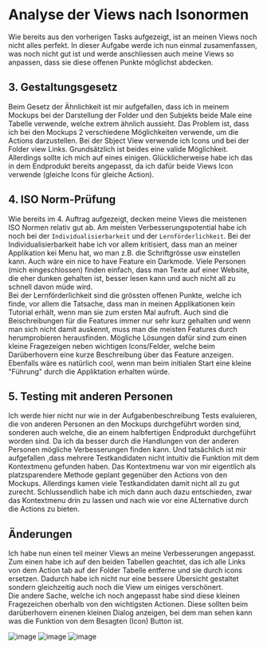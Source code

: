 # Analyse der Views nach Isonormen

Wie bereits aus den vorherigen Tasks aufgezeigt, ist an meinen Views noch nicht alles perfekt. In dieser Aufgabe werde ich nun einmal zusamenfassen, was noch nicht gut ist und werde anschliessen auch meine Views so anpassen, dass sie diese offenen Punkte möglichst abdecken. 

## 3. Gestaltungsgesetz
Beim Gesetz der Ähnlichkeit ist mir aufgefallen, dass ich in meinem Mockups bei der Darstellung  der Folder und den Subjekts beide Male eine Tabelle verwende, welche extrem ähnlich aussieht. Das Problem ist, dass ich bei den Mockups 2 verschiedene Möglichkeiten verwende, um die Actions darzustellen. Bei der Sbject View verwende ich Icons und bei der Folder view Links. Grundsätzlich ist beides eine valide Möglichkeit. Allerdings sollte ich mich auf eines einigen. Glücklicherweise habe ich das in dem Endprodukt bereits angepasst, da ich dafür beide Views Icon verwende (gleiche Icons für gleiche Action).

## 4. ISO Norm-Prüfung
Wie bereits im 4. Auftrag aufgezeigt, decken meine Views die meistenen ISO Normen relativ gut ab. Am meisten Verbesserungspotential habe ich noch bei der `Individualisierbarkeit` und der `Lernförderlichkeit`. Bei der Individualisierbarkeit habe ich vor allem kritisiert, dass man an meiner Applikation kei Menu hat, wo man z.B. die Schriftgrösse usw einstellen kann. Auch wäre ein nice to have Feature ein Darkmode. Viele Personen (mich eingeschlossen) finden einfach, dass man Texte auf einer Website, die eher dunken gehalten ist, besser lesen kann und auch nicht all zu schnell davon müde wird. <br/>
Bei der Lernförderlichkeit sind die grössten offenen Punkte, welche ich finde, vor allem die Tatsache, dass man in meinen Applikationen kein Tutorial erhält, wenn man sie zum ersten Mal aufruft. Auch sind die Beischreibungen für die Features immer nur sehr kurz gehalten und wenn man sich nicht damit auskennt, muss man die meisten Features durch herumprobieren herausfinden. Mögliche Lösungen dafür sind zum einen kleine Fragezeigen neben wichtigen Icons/Felder, welche beim Darüberhovern eine kurze Beschreibung über das Feature anzeigen. Ebenfalls wäre es natürlich cool, wenn man beim initialen Start eine kleine "Führung" durch die Appliktation erhalten würde.  

## 5. Testing mit anderen Personen
Ich werde hier nicht nur wie in der Aufgabenbeschreibung Tests evaluieren, die von anderen Personen an den Mockups durchgeführt worden sind, sonderen auch welche, die an einem halbfertigen Endprodukt durchgeführt worden sind. Da ich da besser durch die Handlungen von der anderen Personen mögliche Verbesserungen finden kann. Und tatsächlich ist mir aufgefallen ,dass mehrere Testkandidaten nicht intuitiv die Funktion mit dem Kontextmenu gefunden haben. Das Kontextmenu war von mir eigentlich als platzsparendere Methode geplant gegenüber den Actions von den Mockups. Allerdings kamen viele Testkandidaten damit nicht all zu gut zurecht. Schlussendlich habe ich mich dann auch dazu entschieden, zwar das Kontextmenu drin zu lassen und nach wie vor eine ALternative durch die Actions zu bieten. 


## Änderungen
Ich habe nun einen teil meiner Views an meine Verbesserungen angepasst. Zum einen habe ich auf den beiden Tabellen geachtet, das ich alle Links von dem Action tab auf der Folder Tabelle entferne und sie durch icons ersetzen. Dadurch habe ich nicht nur eine bessere Übersicht gestaltet sondern gleichzeitig auch noch die View um einiges verschönert. <br/>
Die andere Sache, welche ich noch angepasst habe sind diese kleinen Fragezeichen oberhalb von den wichtigsten Actionen. Diese sollten beim darüberhovern einenen kleinen Dialog anzeigen, bei dem man sehen kann was die Funktion von dem Besagten (Icon) Button ist.

![image](https://user-images.githubusercontent.com/99135388/211730432-c672a130-6967-4e29-8dcd-0057f47c14ac.png)
![image](https://user-images.githubusercontent.com/99135388/211730478-fb6d29e3-b2fd-4962-b8ea-9fef3aa70a4f.png)
![image](https://user-images.githubusercontent.com/99135388/211730527-0bf4620b-b2b1-4840-a57d-de643ed76a2e.png)

